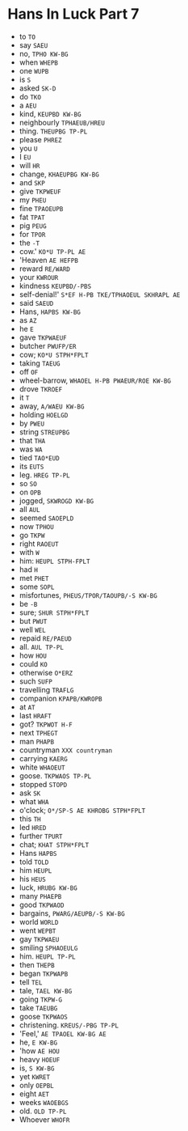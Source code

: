 # Hans In Luck Part 7

* to `TO`
* say `SAEU`
* no, `TPHO KW-BG`
* when `WHEPB`
* one `WUPB`
* is `S`
* asked `SK-D`
* do `TKO`
* a `AEU`
* kind, `KEUPBD KW-BG`
* neighbourly `TPHAEUB/HREU`
* thing. `THEUPBG TP-PL`
* please `PHREZ`
* you `U`
* I `EU`
* will `HR`
* change, `KHAEUPBG KW-BG`
* and `SKP`
* give `TKPWEUF`
* my `PHEU`
* fine `TPAOEUPB`
* fat `TPAT`
* pig `PEUG`
* for `TPOR`
* the `-T`
* cow.' `KO*U TP-PL AE`
* 'Heaven `AE HEFPB`
* reward `RE/WARD`
* your `KWROUR`
* kindness `KEUPBD/-PBS`
* self-denial!' `S*EF H-PB TKE/TPHAOEUL SKHRAPL AE`
* said `SAEUD`
* Hans, `HAPBS KW-BG`
* as `AZ`
* he `E`
* gave `TKPWAEUF`
* butcher `PWUFP/ER`
* cow; `KO*U STPH*FPLT`
* taking `TAEUG`
* off `OF`
* wheel-barrow, `WHAOEL H-PB PWAEUR/ROE KW-BG`
* drove `TKROEF`
* it `T`
* away, `A/WAEU KW-BG`
* holding `HOELGD`
* by `PWEU`
* string `STREUPBG`
* that `THA`
* was `WA`
* tied `TAO*EUD`
* its `EUTS`
* leg. `HREG TP-PL`
* so `SO`
* on `OPB`
* jogged, `SKWROGD KW-BG`
* all `AUL`
* seemed `SAOEPLD`
* now `TPHOU`
* go `TKPW`
* right `RAOEUT`
* with `W`
* him: `HEUPL STPH-FPLT`
* had `H`
* met `PHET`
* some `SOPL`
* misfortunes, `PHEUS/TPOR/TAOUPB/-S KW-BG`
* be `-B`
* sure; `SHUR STPH*FPLT`
* but `PWUT`
* well `WEL`
* repaid `RE/PAEUD`
* all. `AUL TP-PL`
* how `HOU`
* could `KO`
* otherwise `O*ERZ`
* such `SUFP`
* travelling `TRAFLG`
* companion `KPAPB/KWROPB`
* at `AT`
* last `HRAFT`
* got? `TKPWOT H-F`
* next `TPHEGT`
* man `PHAPB`
* countryman `XXX countryman`
* carrying `KAERG`
* white `WHAOEUT`
* goose. `TKPWAOS TP-PL`
* stopped `STOPD`
* ask `SK`
* what `WHA`
* o'clock; `O*/SP-S AE KHROBG STPH*FPLT`
* this `TH`
* led `HRED`
* further `TPURT`
* chat; `KHAT STPH*FPLT`
* Hans `HAPBS`
* told `TOLD`
* him `HEUPL`
* his `HEUS`
* luck, `HRUBG KW-BG`
* many `PHAEPB`
* good `TKPWAOD`
* bargains, `PWARG/AEUPB/-S KW-BG`
* world `WORLD`
* went `WEPBT`
* gay `TKPWAEU`
* smiling `SPHAOEULG`
* him. `HEUPL TP-PL`
* then `THEPB`
* began `TKPWAPB`
* tell `TEL`
* tale, `TAEL KW-BG`
* going `TKPW-G`
* take `TAEUBG`
* goose `TKPWAOS`
* christening. `KREUS/-PBG TP-PL`
* 'Feel,' `AE TPAOEL KW-BG AE`
* he, `E KW-BG`
* 'how `AE HOU`
* heavy `HOEUF`
* is, `S KW-BG`
* yet `KWRET`
* only `OEPBL`
* eight `AET`
* weeks `WAOEBGS`
* old. `OLD TP-PL`
* Whoever `WHOFR`
